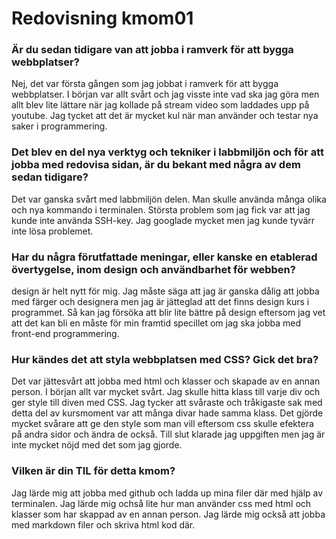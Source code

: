 ---
---
Redovisning kmom01
=========================

### Är du sedan tidigare van att jobba i ramverk för att bygga webbplatser?
Nej, det var första gången som jag jobbat i ramverk för att bygga webbplatser. I början var allt svårt och jag visste inte vad ska jag göra men allt blev lite lättare när jag kollade på stream video som laddades upp på youtube. Jag tycket att det är mycket kul när man använder och testar nya saker i programmering.

### Det blev en del nya verktyg och tekniker i labbmiljön och för att jobba med redovisa sidan, är du bekant med några av dem sedan tidigare?
Det var ganska svårt med labbmiljön delen. Man skulle använda många olika och nya kommando i terminalen. Största problem som jag fick var att jag kunde inte använda SSH-key. Jag googlade mycket men jag kunde tyvärr inte lösa problemet.

### Har du några förutfattade meningar, eller kanske en etablerad övertygelse, inom design och användbarhet för webben?
design är helt nytt för mig. Jag måste säga att jag är ganska dålig att jobba med färger och designera men jag är jätteglad att det finns design kurs i programmet. Så kan jag försöka att blir lite bättre på design eftersom jag vet att det kan bli en måste för min framtid specillet om jag ska jobba med front-end programmering.

### Hur kändes det att styla webbplatsen med CSS? Gick det bra?
Det var jättesvårt att jobba med html och klasser och skapade av en annan person. I början allt var mycket svårt. Jag skulle hitta klass till varje div och ger style till diven med CSS. Jag tycker att svåraste och tråkigaste sak med detta del av kursmoment var att många divar hade samma klass. Det gjörde mycket svårare att ge den style som man vill eftersom css skulle efektera på andra sidor och ändra de också. Till slut klarade jag uppgiften men jag är inte mycket nöjd med det som jag gjorde.

### Vilken är din TIL för detta kmom?
Jag lärde mig att jobba med github och ladda up mina filer där med hjälp av terminalen. Jag lärde mig ochså lite hur man använder css med html och klasser som har skappad av en annan person. Jag lärde mig också att jobba med markdown filer och skriva html kod där.